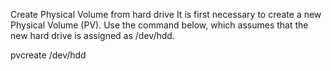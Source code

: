 Create Physical Volume from hard drive
It is first necessary to create a new Physical Volume (PV). Use the command below, which assumes that the new hard drive is assigned as /dev/hdd.

pvcreate /dev/hdd

